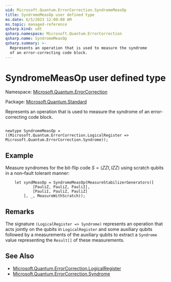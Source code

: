 ```yaml
---
uid: Microsoft.Quantum.ErrorCorrection.SyndromeMeasOp
title: SyndromeMeasOp user defined type
ms.date: 6/5/2023 12:00:00 AM
ms.topic: managed-reference
qsharp.kind: udt
qsharp.namespace: Microsoft.Quantum.ErrorCorrection
qsharp.name: SyndromeMeasOp
qsharp.summary: >-
  Represents an operation that is used to measure the syndrome
  of an error-correcting code block.
---
```


# SyndromeMeasOp user defined type

Namespace: [Microsoft.Quantum.ErrorCorrection](xref:Microsoft.Quantum.ErrorCorrection)

Package: [Microsoft.Quantum.Standard](https://nuget.org/packages/Microsoft.Quantum.Standard)


Represents an operation that is used to measure the syndromeof an error-correcting code block.

```qsharp

newtype SyndromeMeasOp = ((Microsoft.Quantum.ErrorCorrection.LogicalRegister => Microsoft.Quantum.ErrorCorrection.Syndrome));
```



## Example

Measure syndromes for the bit-flip code$S = \langle ZZI, IZZ \rangle$ using scratch qubits in anon–fault tolerant manner:```qsharp    let syndMeasOp = SyndromeMeasOp(MeasureStabilizerGenerators([            [PauliZ, PauliZ, PauliI],            [PauliI, PauliZ, PauliZ]        ], _, MeasureWithScratch));```

## Remarks

The signature `(LogicalRegister => Syndrome)` represents an operationthat acts jointly on the qubits in `LogicalRegister` and some auxiliaryqubits followed by a measurements of the auxiliary qubits to extract a`Syndrome` value representing the `Result[]` of these measurements.

## See Also

- [Microsoft.Quantum.ErrorCorrection.LogicalRegister](xref:Microsoft.Quantum.ErrorCorrection.LogicalRegister)
- [Microsoft.Quantum.ErrorCorrection.Syndrome](xref:Microsoft.Quantum.ErrorCorrection.Syndrome)